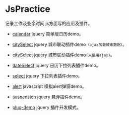 ﻿# JsPractice

记录工作及业余时间 js方面写的应用及插件。

- [calendar](https://github.com/yaob421123/JsPractice/tree/master/calendar)  jquery 简单版日历demo。

- [citySelect](https://github.com/yaob421123/JsPractice/tree/master/citySelect)  jquery 城市联动插件demo`（ajax加载城市数据）`。 

- [citySelect](https://github.com/yaob421123/JsPractice/tree/master/citySelect2)  jquery 城市联动插件demo`(未使用ajax)`。

- [dateSelect](https://github.com/yaob421123/JsPractice/tree/master/dateSelect)  jquery 日历下拉列表插件demo。

- [select](https://github.com/yaob421123/JsPractice/tree/master/select)  jquery 下拉列表插件demo。

- [alert](https://github.com/yaob421123/JsPractice/tree/master/alert)  javascript 模拟alert弹窗demo。

- [suspension](https://github.com/yaob421123/JsPractice/tree/master/suspension)  jquery 悬浮插件demo。

- [plug-demo](https://github.com/yaob421123/JsPractice/tree/master/plug-demo)  jquery 插件开发模式。
